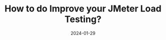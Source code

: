 ---
title: "How to do Improve your JMeter Load Testing?"
date: 2024-01-29
tags: [""]
dbiblogtitle: how-to-do-improve-your-jmeter-load-testing
---